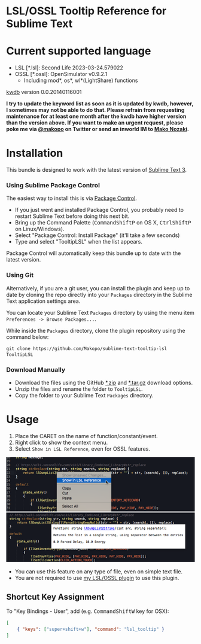 LSL/OSSL Tooltip Reference for Sublime Text
==========

# Current supported language

* LSL [\*.lsl]: Second Life 2023-03-24.579022
* OSSL [\*.ossl]: OpenSimulator v0.9.2.1
  - Including mod\*, os\*, wl\*(LightShare) functions

[kwdb](https://github.com/Sei-Lisa/kwdb) version 0.0.20140116001

**I try to update the keyword list as soon as it is updated by kwdb, however, I sometimes may not be able to do that. Please refrain from requesting maintenance for at least one month after the kwdb have higher version than the version above. If you want to make an urgent request, please poke me via [@makopo](https://www.twitter.com/makopo) on Twitter or send an inworld IM to [Mako Nozaki](https://my.secondlife.com/mako.nozaki).**

# Installation

This bundle is designed to work with the latest version of [Sublime Text 3](http://www.sublimetext.com/).

### Using Sublime Package Control

The easiest way to install this is via [Package Control](https://sublime.wbond.net).

 * If you just went and installed Package Control, you probably need to restart Sublime Text before doing this next bit.
 * Bring up the Command Palette (<kbd>Command</kbd><kbd>Shift</kbd><kbd>P</kbd> on OS X, <kbd>Ctrl</kbd><kbd>Shift</kbd><kbd>P</kbd> on Linux/Windows).
 * Select "Package Control: Install Package" (it'll take a few seconds)
 * Type and select "TooltipLSL" when the list appears.

Package Control will automatically keep this bundle up to date with the latest version.

### Using Git

Alternatively, if you are a git user, you can install the plugin and keep up to date by cloning the repo directly into your `Packages` directory in the Sublime Text application settings area.

You can locate your Sublime Text `Packages` directory by using the menu item `Preferences -> Browse Packages...`.

While inside the `Packages` directory, clone the plugin repository using the command below:

    git clone https://github.com/Makopo/sublime-text-tooltip-lsl TooltipLSL

### Download Manually

* Download the files using the GitHub [*.zip](https://github.com/makopo/sublime-text-tooltip-lsl/archive/master.zip) and [*.tar.gz](https://github.com/makopo/sublime-text-tooltip-lsl/archive/master.tar.gz) download options.
* Unzip the files and rename the folder to `TooltipLSL`.
* Copy the folder to your Sublime Text `Packages` directory.

# Usage

1. Place the CARET on the name of function/constant/event.
2. Right click to show the context menu.
3. Select `Show in LSL Reference`, even for OSSL features.

![tooltip1](https://raw.githubusercontent.com/Makopo/sublime-text-tooltip-lsl/forimages/tooltip1.png)
![tooltip2](https://raw.githubusercontent.com/Makopo/sublime-text-tooltip-lsl/forimages/tooltip2.png)

* You can use this feature on any type of file, even on simple text file.
* You are not required to use [my LSL/OSSL plugin](https://github.com/Makopo/sublime-text-lsl) to use this plugin.

## Shortcut Key Assignment

To "Key Bindings - User", add (e.g. <kbd>Command</kbd><kbd>Shift</kbd><kbd>W</kbd> key for OSX):
```json
[
    { "keys": ["super+shift+w"], "command": "lsl_tooltip" }
]
```

